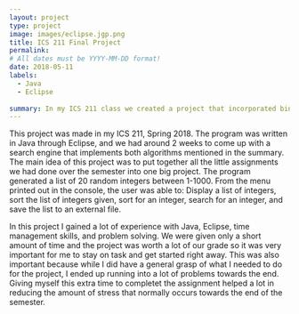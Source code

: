 ```yaml
---
layout: project
type: project
image: images/eclipse.jgp.png
title: ICS 211 Final Project
permalink: 
# All dates must be YYYY-MM-DD format!
date: 2018-05-11
labels:
  - Java
  - Eclipse
  
summary: In my ICS 211 class we created a project that incorporated binary and linear search to find an integer given by the user.
---
```


This project was made in my ICS 211, Spring 2018. The program was written in Java through Eclipse, and we had around 2 weeks to come up with a search engine that implements both algorithms mentioned in the summary. The main idea of this project was to put together all the little assignments we had done over the semester into one big project. The program generated a list of 20 random integers between 1-1000. From the menu printed out in the console, the user was able to: Display a list of integers, sort the list of integers given, sort for an integer, search for an integer, and save the list to an external file.  

In this project I gained a lot of experience with Java, Eclipse, time management skills, and problem solving. We were given only a short amount of time and the project was worth a lot of our grade so it was very important for me to stay on task and get started right away. This was also important because while I did have a general grasp of what I needed to do for the project, I ended up running into a lot of problems towards the end. Giving myself this extra time to completet the assignment helped a lot in reducing the amount of stress that normally occurs towards the end of the semester. 
 
